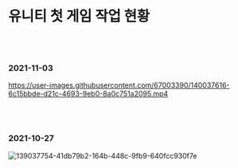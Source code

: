 <h1><b> 유니티 첫 게임 작업 현황 </b></h1>
<br/>
<br/>

<h3> 2021-11-03 </h3>

https://user-images.githubusercontent.com/67003390/140037616-6c15bbde-d21c-4693-9eb0-8a0c751a2095.mp4


<br/>
<br/>

<h3> 2021-10-27 </h3>

![139037754-41db79b2-164b-448c-9fb9-640fcc930f7e](https://user-images.githubusercontent.com/67003390/140037741-bf60128c-2c00-463c-affa-f59149879129.png)
